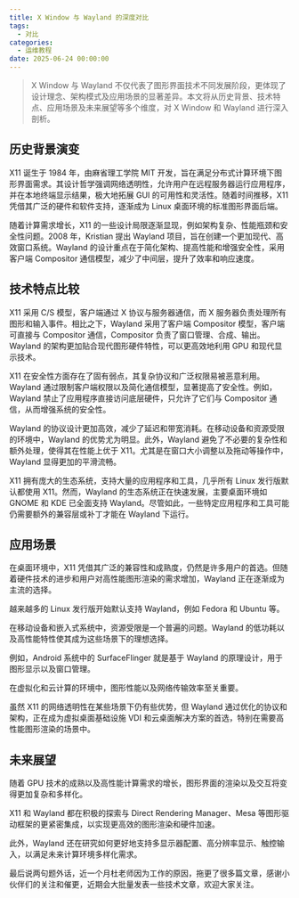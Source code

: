 ```yaml
---
title: X Window 与 Wayland 的深度对比
tags:
  - 对比
categories:
  - 运维教程
date: 2025-06-24 00:00:00
---
```


> X Window 与 Wayland 不仅代表了图形界面技术不同发展阶段，更体现了设计理念、架构模式及应用场景的显著差异。本文将从历史背景、技术特点、应用场景及未来展望等多个维度，对 X Window 和 Wayland 进行深入剖析。

<!-- more -->

## 历史背景演变


X11 诞生于 1984 年，由麻省理工学院 MIT 开发，旨在满足分布式计算环境下图形界面需求。其设计哲学强调网络透明性，允许用户在远程服务器运行应用程序，并在本地终端显示结果，极大地拓展 GUI 的可用性和灵活性。随着时间推移，X11 凭借其广泛的硬件和软件支持，逐渐成为 Linux 桌面环境的标准图形界面后端。

随着计算需求增长，X11 的一些设计局限逐渐显现，例如架构复杂、性能瓶颈和安全性问题。2008 年，Kristian 提出 Wayland 项目，旨在创建一个更加现代、高效窗口系统。Wayland 的设计重点在于简化架构、提高性能和增强安全性，采用客户端 Compositor 通信模型，减少了中间层，提升了效率和响应速度。

## 技术特点比较

X11 采用 C/S 模型，客户端通过 X 协议与服务器通信，而 X 服务器负责处理所有图形和输入事件。相比之下，Wayland 采用了客户端 Compositor 模型，客户端可直接与 Compositor 通信，Compositor 负责了窗口管理、合成、输出。Wayland 的架构更加贴合现代图形硬件特性，可以更高效地利用 GPU 和现代显示技术。

X11 在安全性方面存在了固有弱点，其复杂协议和广泛权限易被恶意利用。Wayland 通过限制客户端权限以及简化通信模型，显著提高了安全性。例如，Wayland 禁止了应用程序直接访问底层硬件，只允许了它们与 Compositor 通信，从而增强系统的安全性。

Wayland 的协议设计更加高效，减少了延迟和带宽消耗。在移动设备和资源受限的环境中，Wayland 的优势尤为明显。此外，Wayland 避免了不必要的复杂性和额外处理，使得其在性能上优于 X11。尤其是在窗口大小调整以及拖动等操作中，Wayland 显得更加的平滑流畅。

X11 拥有庞大的生态系统，支持大量的应用程序和工具，几乎所有 Linux 发行版默认都使用 X11。然而，Wayland 的生态系统正在快速发展，主要桌面环境如 GNOME 和 KDE 已全面支持 Wayland。尽管如此，一些特定应用程序和工具可能仍需要额外的兼容层或补丁才能在 Wayland 下运行。

## 应用场景

在桌面环境中，X11 凭借其广泛的兼容性和成熟度，仍然是许多用户的首选。但随着硬件技术的进步和用户对高性能图形渲染的需求增加，Wayland 正在逐渐成为主流的选择。

越来越多的 Linux 发行版开始默认支持 Wayland，例如 Fedora 和 Ubuntu 等。

在移动设备和嵌入式系统中，资源受限是一个普遍的问题。Wayland 的低功耗以及高性能特性使其成为这些场景下的理想选择。

例如，Android 系统中的 SurfaceFlinger 就是基于 Wayland 的原理设计，用于图形显示以及窗口管理。

在虚拟化和云计算的环境中，图形性能以及网络传输效率至关重要。

虽然 X11 的网络透明性在某些场景下仍有些优势，但 Wayland 通过优化的协议和架构，正在成为虚拟桌面基础设施 VDI 和云桌面解决方案的首选，特别在需要高性能图形渲染的场景中。

## 未来展望

随着 GPU 技术的成熟以及高性能计算需求的增长，图形界面的渲染以及交互将变得更加复杂和多样化。

X11 和 Wayland 都在积极的探索与 Direct Rendering Manager、Mesa 等图形驱动框架的更紧密集成，以实现更高效的图形渲染和硬件加速。

此外，Wayland 还在研究如何更好地支持多显示器配置、高分辨率显示、触控输入，以满足未来计算环境多样化需求。

最后说两句题外话，近一个月杜老师因为工作的原因，拖更了很多篇文章，感谢小伙伴们的关注和催更，近期会大批量发表一些技术文章，欢迎大家关注。